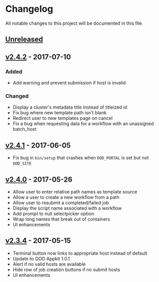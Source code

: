 # Changelog
All notable changes to this project will be documented in this file.

## [Unreleased]

## [v2.4.2] - 2017-07-10

### Added

- Add warning and prevent submission if host is invalid

### Changed

- Display a cluster's metadata title instead of titleized id
- Fix bug where new template path isn't blank
- Redirect user to new templates page on cancel
- Fix a bug when requesting data for a workflow with an unassigned batch_host

## [v2.4.1] - 2017-06-05

- Fix bug in `bin/setup` that crashes when `OOD_PORTAL` is set but not
  `OOD_SITE`

## [v2.4.0] - 2017-05-26

- Allow user to enter relative path names as template source
- Allow a user to create a new workflow from a path
- Allow user to resubmit a completed/failed job
- Display the script name associated with a workflow
- Add prompt to null selectpicker option
- Wrap long names that break out of containers
- UI enhancements

## [v2.3.4] - 2017-05-15

- Terminal button now links to appropriate host instead of default
- Update to OOD Appkit 1.0.1
- Alert if no valid hosts are available
- Hide row of job creation buttons if no submit hosts
- UI enhancements


[Unreleased]: https://github.com/OSC/ood-myjobs/compare/v2.4.2...HEAD
[v2.4.2]: https://github.com/OSC/ood-myjobs/compare/v2.4.1...v2.4.2
[v2.4.1]: https://github.com/OSC/ood-myjobs/compare/v2.4.0...v2.4.1
[v2.4.0]: https://github.com/OSC/ood-myjobs/compare/v2.3.4...v2.4.0
[v2.3.4]: https://github.com/OSC/ood-myjobs/compare/v1.0.0...v2.3.4
